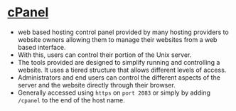 # [cPanel](http://www.wpbeginner.com/glossary/cpanel/)

- web based hosting control panel provided by many hosting providers to website owners allowing them to manage their websites from a web based interface.
- With this, users can control their portion of the Unix server.
- The tools provided are designed to simplify running and controlling a website. It uses a tiered structure that allows different levels of access. 
- Administrators and end users can control the different aspects of the server and the website directly through their browser. 
- Generally accessed using `https` on `port 2083` or simply by adding `/cpanel` to the end of the host name.
